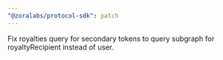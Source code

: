 ```yaml
---
"@zoralabs/protocol-sdk": patch
---
```


Fix royalties query for secondary tokens to query subgraph for royaltyRecipient instead of user.
